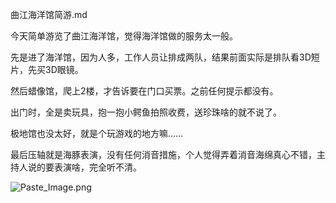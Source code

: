 曲江海洋馆简游.md

今天简单游览了曲江海洋馆，觉得海洋馆做的服务太一般。

先是进了海洋馆，因为人多，工作人员让排成两队，结果前面实际是排队看3D短片，先买3D眼镜。

然后蜡像馆，爬上2楼，才告诉要在门口买票。之前任何提示都没有。

出门时，全是卖玩具，抱一抱小鳄鱼拍照收费，送珍珠啥的就不说了。

极地馆也没太好，就是个玩游戏的地方嘛……

最后压轴就是海豚表演，没有任何消音措施，个人觉得弄着消音海绵真心不错，主持人说的要表演啥，完全听不清。

![Paste_Image.png](http://upload-images.jianshu.io/upload_images/1124873-e51bb4bb8725e27d.png?imageMogr2/auto-orient/strip%7CimageView2/2/w/1240)
